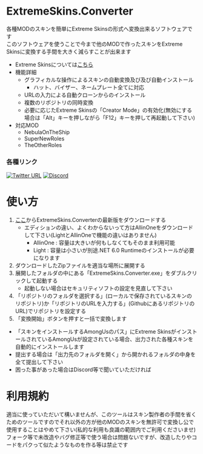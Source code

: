 # ExtremeSkins.Converter

各種MODのスキンを簡単にExtreme Skinsの形式へ変換出来るソフトウェアです<br>
このソフトウェアを使うことで今まで他のMODで作ったスキンをExtreme Skinsに変換する手間を大きく減らすことが出来ます
- Extreme Skinsについては[こちら](https://github.com/yukieiji/ExtremeRoles)
- 機能詳細
  - グラフィカルな操作によるスキンの自動変換及び及び自動インストール
    - ハット、バイザー、ネームプレート全てに対応
  - URLの入力による自動クローンからのインストール
  - 複数のリポジトリの同時変換
  - 必要に応じたExtreme Skinsの「Creator Mode」の有効化(無効にする場合は「Alt」キーを押しながら「F12」キーを押して再起動して下さい)
- 対応MOD
  - NebulaOnTheShip
  - SuperNewRoles
  - TheOtherRoles

### 各種リンク
[![Twitter URL](https://img.shields.io/twitter/url?label=Twitter&style=social&url=https%3A%2F%2Ftwitter.com%2Fyukieiji)](https://twitter.com/yukieiji)
[![Discord](https://img.shields.io/discord/994790791304200252?label=Discord)](https://t.co/czLmgXLUBU)

# 使い方
1. [ここ](https://github.com/yukieiji/ExtremeSkins.Converter/releases/latest)からExtremeSkins.Converterの最新版をダウンロードする
   - エディションの違い、よくわからないって方はAllinOneをダウンロードして下さい(LightとAllinOneで機能の違いはありません)
     - AllinOne : 容量は大きいが何もしなくてもそのまま利用可能
     - Light : 容量は小さいが別途.NET 6.0 Runtimeのインストールが必要になります
2. ダウンロードしたZipファイルを適当な場所に展開する
3. 展開したフォルダの中にある「ExtremeSkins.Converter.exe」をダブルクリックして起動する
   - 起動しない場合はセキュリティソフトの設定を見直して下さい
4. 「リポジトリのフォルダを選択する」(ローカルで保存されているスキンのリポジトリ)か「リポジトリのURLを入力する」(GithubにあるリポジトリのURL)でリポジトリを設定する
5. 「変換開始」ボタンを押すと一括で変換します

- 「スキンをインストールするAmongUsのパス」にExtreme SkinsがインストールされているAmongUsが設定されている場合、出力された各種スキンを自動的にインストールします
- 提出する場合は「出力先のフォルダを開く」から開かれるフォルダの中身を全て提出して下さい
- 困った事があった場合はDiscord等で聞いていただければ


# 利用規約
適当に使っていただいて構いませんが、このツールはスキン製作者の手間を省くためのツールですのでそれ以外の方が他のMODのスキンを無許可で変換し公で使用することはやめて下さい(私的な利用も良識の範囲内でご利用くださいませ)<br>
フォーク等で未改造やバグ修正等で使う場合は問題ないですが、改造したりやコードをパクって似たようなものを作る等は禁止です
